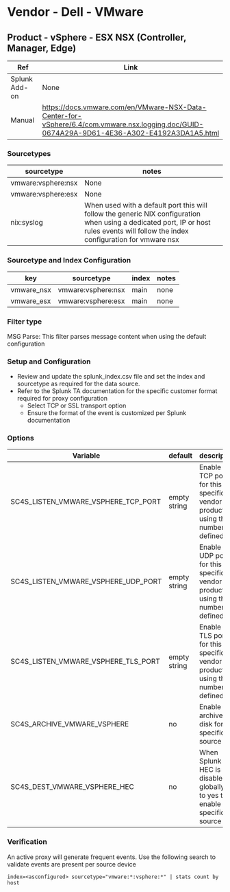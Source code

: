 # Vendor - Dell - VMware

## Product - vSphere - ESX NSX (Controller, Manager, Edge)


| Ref            | Link                                                                                                    |
|----------------|---------------------------------------------------------------------------------------------------------|
| Splunk Add-on  | None                                                                |
| Manual | https://docs.vmware.com/en/VMware-NSX-Data-Center-for-vSphere/6.4/com.vmware.nsx.logging.doc/GUID-0674A29A-9D61-4E36-A302-E4192A3DA1A5.html |

### Sourcetypes

| sourcetype     | notes                                                                                                   |
|----------------|---------------------------------------------------------------------------------------------------------|
| vmware:vsphere:nsx | None |
| vmware:vsphere:esx | None |
| nix:syslog | When used with a default port this will follow the generic NIX configuration when using a dedicated port, IP or host rules events will follow the index configuration for vmware nsx  |

### Sourcetype and Index Configuration

| key            | sourcetype     | index          | notes          |
|----------------|----------------|----------------|----------------|
| vmware_nsx      | vmware:vsphere:nsx | main          | none          |
| vmware_esx      | vmware:vsphere:esx | main          | none          |

### Filter type

MSG Parse: This filter parses message content when using the default configuration

### Setup and Configuration

* Review and update the splunk_index.csv file and set the index and sourcetype as required for the data source.
* Refer to the Splunk TA documentation for the specific customer format required for proxy configuration
    * Select TCP or SSL transport option
    * Ensure the format of the event is customized per Splunk documentation

### Options

| Variable       | default        | description    |
|----------------|----------------|----------------|
| SC4S_LISTEN_VMWARE_VSPHERE_TCP_PORT      | empty string      | Enable a TCP port for this specific vendor product using the number defined |
| SC4S_LISTEN_VMWARE_VSPHERE_UDP_PORT      | empty string      | Enable a UDP port for this specific vendor product using the number defined |
| SC4S_LISTEN_VMWARE_VSPHERE_TLS_PORT      | empty string      | Enable a TLS port for this specific vendor product using the number defined |
| SC4S_ARCHIVE_VMWARE_VSPHERE | no | Enable archive to disk for this specific source |
| SC4S_DEST_VMWARE_VSPHERE_HEC | no | When Splunk HEC is disabled globally set to yes to enable this specific source | 

### Verification

An active proxy will generate frequent events. Use the following search to validate events are present per source device

```
index=<asconfigured> sourcetype="vmware:*:vsphere:*" | stats count by host
```

